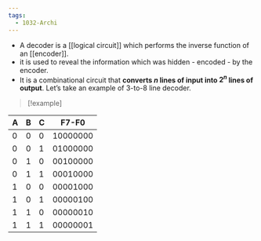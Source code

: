 ```yaml
---
tags:
  - 1032-Archi
---
```

- A decoder is a [[logical circuit]] which performs the inverse function of an [[encoder]].
- it is used to reveal the information which was hidden - encoded - by the encoder.
- It is a combinational circuit that **converts $n$ lines of input into $2^n$ lines of output**. Let’s take an example of 3-to-8 line decoder.

> [!example]
> 
| A   | B   | C   | F7-F0    |
| --- | --- | --- | -------- |
| 0   | 0   | 0   | 10000000 |
| 0   | 0   | 1   | 01000000 |
| 0   | 1   | 0   | 00100000 |
| 0   | 1   | 1   | 00010000 |
| 1   | 0   | 0   | 00001000 |
| 1   | 0   | 1   | 00000100 |
| 1   | 1   | 0   | 00000010 |
| 1   | 1   | 1   | 00000001 |

